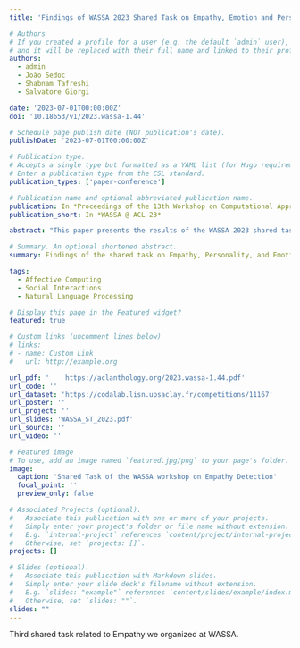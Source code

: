 ```yaml
---
title: 'Findings of WASSA 2023 Shared Task on Empathy, Emotion and Personality Detection in Conversation and Reactions to News Articles'

# Authors
# If you created a profile for a user (e.g. the default `admin` user), write the username (folder name) here
# and it will be replaced with their full name and linked to their profile.
authors:
  - admin
  - João Sedoc
  - Shabnam Tafreshi
  - Salvatore Giorgi

date: '2023-07-01T00:00:00Z'
doi: '10.18653/v1/2023.wassa-1.44'

# Schedule page publish date (NOT publication's date).
publishDate: '2023-07-01T00:00:00Z'

# Publication type.
# Accepts a single type but formatted as a YAML list (for Hugo requirements).
# Enter a publication type from the CSL standard.
publication_types: ['paper-conference']

# Publication name and optional abbreviated publication name.
publication: In *Proceedings of the 13th Workshop on Computational Approaches to Subjectivity, Sentiment & Social Media Analysis*
publication_short: In *WASSA @ ACL 23*

abstract: "This paper presents the results of the WASSA 2023 shared task on predicting empathy, emotion, and personality in conversations and reactions to news articles. Participating teams were given access to a new dataset from Omitaomu et al. (2022) comprising empathic and emotional reactions to news articles. The dataset included formal and informal text, self-report data, and third-party annotations. Specifically, the dataset contained news articles (where harm is done to a person, group, or other) and crowd-sourced essays written in reaction to the article. After reacting via essays, crowd workers engaged in conversations about the news articles. Finally, the crowd workers self-reported their empathic concern and distress, personality (using the Big Five), and multi-dimensional empathy (via the Interpersonal Reactivity Index). A third-party annotated both the conversational turns (for empathy, emotion polarity, and emotion intensity) and essays (for multi-label emotions). Thus, the dataset contained outcomes (self-reported or third-party annotated) at the turn level (within conversations) and the essay level. Participation was encouraged in five tracks: *(i)* predicting turn-level empathy, emotion polarity, and emotion intensity in conversations, *(ii)* predicting state empathy and distress scores, *(iii)* predicting emotion categories, *(iv)* predicting personality, and *(v)* predicting multi-dimensional trait empathy. In total, 21 teams participated in the shared task. We summarize the methods and resources used by the participating teams."

# Summary. An optional shortened abstract.
summary: Findings of the shared task on Empathy, Personality, and Emotion Detection from the WASSA workshop @ ACL. 

tags:
  - Affective Computing
  - Social Interactions
  - Natural Language Processing

# Display this page in the Featured widget?
featured: true

# Custom links (uncomment lines below)
# links:
# - name: Custom Link
#   url: http://example.org

url_pdf: '    https://aclanthology.org/2023.wassa-1.44.pdf'
url_code: ''
url_dataset: 'https://codalab.lisn.upsaclay.fr/competitions/11167'
url_poster: ''
url_project: ''
url_slides: 'WASSA_ST_2023.pdf'
url_source: ''
url_video: ''

# Featured image
# To use, add an image named `featured.jpg/png` to your page's folder.
image:
  caption: 'Shared Task of the WASSA workshop on Empathy Detection'
  focal_point: ''
  preview_only: false

# Associated Projects (optional).
#   Associate this publication with one or more of your projects.
#   Simply enter your project's folder or file name without extension.
#   E.g. `internal-project` references `content/project/internal-project/index.md`.
#   Otherwise, set `projects: []`.
projects: []

# Slides (optional).
#   Associate this publication with Markdown slides.
#   Simply enter your slide deck's filename without extension.
#   E.g. `slides: "example"` references `content/slides/example/index.md`.
#   Otherwise, set `slides: ""`.
slides: ""
---
```


Third shared task related to Empathy we organized at WASSA.
